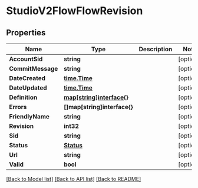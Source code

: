 # StudioV2FlowFlowRevision

## Properties

Name | Type | Description | Notes
------------ | ------------- | ------------- | -------------
**AccountSid** | **string** |  | [optional] 
**CommitMessage** | **string** |  | [optional] 
**DateCreated** | [**time.Time**](time.Time.md) |  | [optional] 
**DateUpdated** | [**time.Time**](time.Time.md) |  | [optional] 
**Definition** | [**map[string]interface{}**](.md) |  | [optional] 
**Errors** | **[]map[string]interface{}** |  | [optional] 
**FriendlyName** | **string** |  | [optional] 
**Revision** | **int32** |  | [optional] 
**Sid** | **string** |  | [optional] 
**Status** | [**Status**](status.md) |  | [optional] 
**Url** | **string** |  | [optional] 
**Valid** | **bool** |  | [optional] 

[[Back to Model list]](../README.md#documentation-for-models) [[Back to API list]](../README.md#documentation-for-api-endpoints) [[Back to README]](../README.md)


